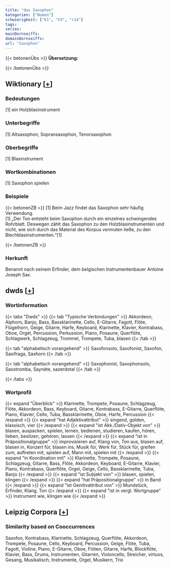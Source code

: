 ```yaml
---
title: "das Saxophon"
kategorien: ["Nomen"]
schwierigkeit: ["k1", "h3", "r14"]
tags:
series:
mainDornseiffs:
domainDornseiffs:
url: "Saxophon"
---
```


{{< betonenÜbs >}}
**Übersetzung:**  
  
{{< /betonenÜbs >}}

## Wiktionary [[+](https://de.wiktionary.org/wiki/Saxophon)]

### Bedeutungen
[1] ein Holzblasinstrument  

### Unterbegriffe
[1] Altsaxophon, Sopransaxophon, Tenorsaxophon  

### Oberbegriffe
[1] Blasinstrument  

### Wortkombinationen
[1] Saxophon spielen  

### Beispiele
{{< betonenZB >}}
[1] Beim Jazz findet das Saxophon sehr häufig Verwendung.  
[1] „Der Ton entsteht beim Saxophon durch ein einzelnes schwingendes Rohrblatt. Deswegen zählt das Saxophon zu den Holzblasinstrumenten und nicht, wie sich durch das Material des Korpus vermuten ließe, zu den Blechblasinstrumenten.“[1]  

{{< /betonenZB >}}
### Herkunft
Benannt nach seinem Erfinder, dem belgischen Instrumentenbauer Antoine Joseph Sax.  



## dwds [[+](https://www.dwds.de/wb/Saxophon)]

### Wortinformation
{{< tabs "Dwds" >}}
{{< tab "Typische Verbindungen" >}}
Akkordeon, Alphorn, Banjo, Bass, Bassklarinette, Cello, E-Gitarre, Fagott, Flöte, Flügelhorn, Geige, Gitarre, Harfe, Keyboard, Klarinette, Klavier, Kontrabass, Oboe, Orgel, Percussion, Perkussion, Piano, Posaune, Querflöte, Schlagwerk, Schlagzeug, Trommel, Trompete, Tuba, blasen
{{< /tab >}}

{{< tab "alphabetisch vorangehend" >}}
Saxofonsolo, Saxofonist, Saxofon, Saxifraga, Saxhorn
{{< /tab >}}

{{< tab "alphabetisch vorangehend" >}}
Saxophonist, Saxophonsolo, Saxotromba, Saynète, sazerdotal
{{< /tab >}}

{{< /tabs >}}

### Wortprofil
{{< expand "Überblick" >}} Klarinette, Trompete, Posaune, Schlagzeug, Flöte, Akkordeon, Bass, Keyboard, Gitarre, Kontrabass, E-Gitarre, Querflöte, Piano, Klavier, Cello, Tuba, Bassklarinette, Oboe, Harfe, Percussion {{< /expand >}}
{{< expand "hat Adjektivattribut" >}} singend, golden, klassisch, vier {{< /expand >}}
{{< expand "ist Akk./Dativ-Objekt von" >}} blasen, auspacken, spielen, lernen, bedienen, studieren, kaufen, hören, lieben, besitzen, gehören, lassen {{< /expand >}}
{{< expand "ist in Präpositionalgruppe" >}} improvisieren auf, Klang von, Ton aus, blasen auf, blasen in, Konzert für, blasen ins, Musik für, Werk für, Stück für, greifen zum, auftreten mit, spielen auf, Mann mit, spielen mit {{< /expand >}}
{{< expand "in Koordination mit" >}} Klarinette, Trompete, Posaune, Schlagzeug, Gitarre, Bass, Flöte, Akkordeon, Keyboard, E-Gitarre, Klavier, Piano, Kontrabass, Querflöte, Orgel, Geige, Cello, Bassklarinette, Tuba, Banjo {{< /expand >}}
{{< expand "ist Subjekt von" >}} blasen, spielen, klingen {{< /expand >}}
{{< expand "hat Präpositionalgruppe" >}} in Band {{< /expand >}}
{{< expand "ist Genitivattribut von" >}} Mundstück, Erfinder, Klang, Ton {{< /expand >}}
{{< expand "ist in vergl. Wortgruppe" >}} Instrument wie, klingen wie {{< /expand >}}

## Leipzig Corpora [[+](https://corpora.uni-leipzig.de/en/res?word=Saxophon&corpusId=deu_newscrawl-public_2018)]


### Similarity based on Cooccurrences
Saxofon, Kontrabass, Klarinette, Schlagzeug, Querflöte, Akkordeon, Trompete, Posaune, Cello, Keyboard, Percussion, Geige, Flöte, Tuba, Fagott, Violine, Piano, E-Gitarre, Oboe, Flöten, Gitarre, Harfe, Blockflöte, Klavier, Bass, Drums, Instrumenten, Gitarren, Violoncello, Streicher, virtuos, Gesang, Musikalisch, Instrumente, Orgel, Musikern, Trio

